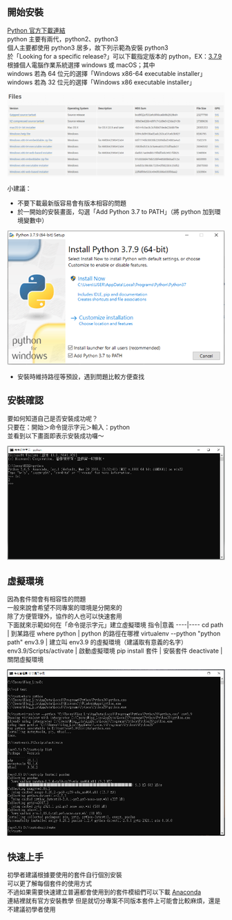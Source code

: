 ## 開始安裝
 [Python 官方下載連結](https://www.python.org/downloads/)   
python 主要有兩代，python2、python3  
個人主要都使用 python3 居多，故下列示範為安裝 python3   
於「Looking for a specific release?」可以下載指定版本的 python，EX：[3.7.9](https://www.python.org/downloads/release/python-379/)  
根據個人電腦作業系統選擇 windows 或 macOS；其中  
windows 若為 64 位元的選擇「Windows x86-64 executable installer」  
windows 若為 32 位元的選擇「Windows x86 executable installer」 
  
![](https://github.com/yuning-lin/EnvironmentSetup/blob/main/SetUpPic/python_download_option.PNG)
  
小建議：
* 不要下載最新版容易會有版本相容的問題  
* 於一開始的安裝畫面，勾選「Add Python 3.7 to PATH」（將 python 加到環境變數中）  
  
![](https://github.com/yuning-lin/EnvironmentSetup/blob/main/SetUpPic/add_python_to_path.PNG)
* 安裝時維持路徑等預設，遇到問題比較方便查找  

## 安裝確認
要如何知道自己是否安裝成功呢？  
只要在：開始＞命令提示字元＞輸入：python  
並看到以下畫面即表示安裝成功囉～  
  
![](https://github.com/yuning-lin/EnvironmentSetup/blob/main/SetUpPic/CMD.PNG)

## 虛擬環境
因為套件間會有相容性的問題  
一般來說會希望不同專案的環境是分開來的  
除了方便管理外，協作的人也可以快速套用  
下面就來示範如何在「命令提示字元」建立虛擬環境
指令|意義
----|----
cd path | 到某路徑
where python | python 的路徑在哪裡
virtualenv --python "python path" env3.9 | 建立叫 env3.9 的虛擬環境（建議取有意義的名字）
env3.9/Scripts/activate | 啟動虛擬環境
pip install 套件 | 安裝套件
deactivate | 關閉虛擬環境  
  
![](https://github.com/yuning-lin/EnvironmentSetup/blob/main/SetUpPic/create_virtualenv.PNG)  

## 快速上手
初學者建議根據要使用的套件自行個別安裝  
可以更了解每個套件的使用方式  
不過如果需要快速建立普遍都會使用到的套件模組們可以下載 [Anaconda](https://docs.anaconda.com/anaconda/install/windows/)  
連結裡就有官方安裝教學
但是就切分專案不同版本套件上可能會比較麻煩，還是不建議初學者使用
